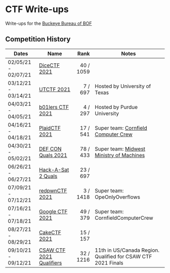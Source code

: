 # CTF Write-ups

Write-ups for the [Buckeye Bureau of BOF](https://ctftime.org/team/144581)

## Competition History

| Dates               | Name                 |      Rank | Notes                                      |
|---------------------|----------------------|----------:|--------------------------------------------|
| 02/05/21 - 02/07/21 | [DiceCTF 2021]       | 40 / 1059 |                                            |
| 03/12/21 - 03/14/21 | [UTCTF 2021]         |   7 / 697 | Hosted by University of Texas              |
| 04/03/21 - 04/05/21 | [b01lers CTF 2021]   |   4 / 297 | Hosted by Purdue University                |
| 04/16/21 - 04/18/21 | [PlaidCTF 2021]      |  17 / 541 | Super team: [Cornfield Computer Crew]      |
| 04/30/21 - 05/02/21 | [DEF CON Quals 2021] |  78 / 433 | Super team: [Midwest Ministry of Machines] |
| 06/26/21 - 06/27/21 | [Hack-A-Sat 2 Quals] |  23 / 697 |                                            |
| 07/09/21 - 07/12/21 | [redpwnCTF 2021]     |  3 / 1418 | Super team: OpeOnlyOverflows               |
| 07/16/21 - 07/18/21 | [Google CTF 2021]    |  49 / 379 | Super team: CornfieldComputerCrew          |
| 08/27/21 - 08/29/21 | [CakeCTF 2021]    |  15 / 157 |         |
| 09/10/21 - 09/12/21 | [CSAW CTF 2021 Qualifiers] | 32 / 1216 | 11th in US/Canada Region. Qualified for CSAW CTF 2021 Finals   |


[DiceCTF 2021]: https://github.com/qxxxb/ctf/tree/master/2021/dice_ctf
[UTCTF 2021]: 2021/utctf/
[b01lers CTF 2021]: 2021/b01lers_ctf/
[PlaidCTF 2021]: 2021/plaidctf/
[DEF CON Quals 2021]: 2021/def_con_quals/
[Hack-A-Sat 2 Quals]: 2021/hack_a_sat/
[redpwnCTF 2021]: 2021/redpwn_ctf/
[Google CTF 2021]: 2021/google_ctf/
[Cornfield Computer Crew]: https://ctftime.org/team/11464
[Midwest Ministry of Machines]: https://ctftime.org/team/27763
[CakeCTF 2021]: 2021/cakectf/
[CSAW CTF 2021 Qualifiers]: https://ctftime.org/event/1315

